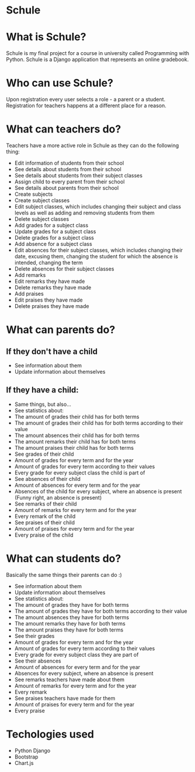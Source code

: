 # Schule
# What is Schule?
Schule is my final project for a course in university called Programming with Python. Schule is a Django application that represents an online gradebook. 
# Who can use Schule?
Upon registration every user selects a role - a parent or a student. Registration for teachers happens at a different place for a reason.
# What can teachers do?
Teachers have a more active role in Schule as they can do the following thing:
- Edit information of students from their school
- See details about students from their school
- See details about students from their subject classes
- Assign child to every parent from their school
- See details about parents from their school
- Create subjects
- Create subject classes
- Edit subject classes, which includes changing their subject and class levels as well as adding and removing students from them
- Delete subject classes
- Add grades for a subject class
- Update grades for a subject class
- Delete grades for a subject class
- Add absence for a subject class
- Edit absences for their subject classes, which includes changing their date, excusing them, changing the student for which the absence is intended, changing the term
- Delete absences for their subject classes
- Add remarks
- Edit remarks they have made
- Delete remarks they have made
- Add praises
- Edit praises they have made
- Delete praises they have made
# What can parents do?
## If they don't have a child
- See information about them
- Update information about themselves
## If they have a child:
- Same things, but also...
- See statistics about:
- The amount of grades their child has for both terms
- The amount of grades their child has for both terms according to their value
- The amount absences their child has for both terms
- The amount remarks their child has for both terms
- The amount praises their child has for both terms
- See grades of their child
- Amount of grades for every term and for the year
- Amount of grades for every term according to their values
- Every grade for every subject class the child is part of
- See absences of their child
- Amount of absences for every term and for the year
- Absences of the child for every subject, where an absence is present (Funny right, an absence is present)
- See remarks of their child
- Amount of remarks for every term and for the year
- Every remark of the child 
- See praises of their child
- Amount of praises for every term and for the year
- Every praise of the child 
# What can students do?
Basically the same things their parents can do :)
- See information about them
- Update information about themselves
- See statistics about:
- The amount of grades they have for both terms
- The amount of grades they have for both terms according to their value
- The amount absences they have for both terms
- The amount remarks they have for both terms
- The amount praises they have for both terms
- See their grades 
- Amount of grades for every term and for the year
- Amount of grades for every term according to their values
- Every grade for every subject class they are part of
- See their absences 
- Amount of absences for every term and for the year
- Absences for every subject, where an absence is present 
- See remarks teachers have made about them
- Amount of remarks for every term and for the year
- Every remark 
- See praises teachers have made for them
- Amount of praises for every term and for the year
- Every praise 
# Techologies used
- Python Django
- Bootstrap
- Chart.js
